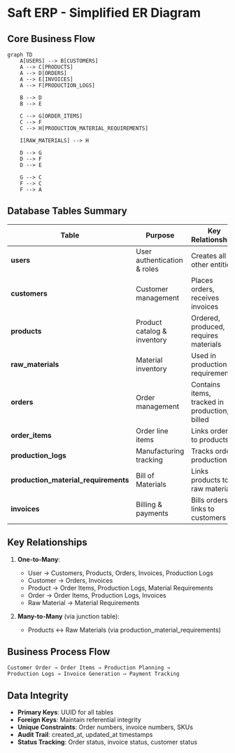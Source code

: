 # Saft ERP - Simplified ER Diagram

## Core Business Flow

```mermaid
graph TD
    A[USERS] --> B[CUSTOMERS]
    A --> C[PRODUCTS]
    A --> D[ORDERS]
    A --> E[INVOICES]
    A --> F[PRODUCTION_LOGS]
    
    B --> D
    B --> E
    
    C --> G[ORDER_ITEMS]
    C --> F
    C --> H[PRODUCTION_MATERIAL_REQUIREMENTS]
    
    I[RAW_MATERIALS] --> H
    
    D --> G
    D --> F
    D --> E
    
    G --> C
    F --> C
    F --> A
```

## Database Tables Summary

| Table | Purpose | Key Relationships |
|-------|---------|-------------------|
| **users** | User authentication & roles | Creates all other entities |
| **customers** | Customer management | Places orders, receives invoices |
| **products** | Product catalog & inventory | Ordered, produced, requires materials |
| **raw_materials** | Material inventory | Used in production requirements |
| **orders** | Order management | Contains items, tracked in production, billed |
| **order_items** | Order line items | Links orders to products |
| **production_logs** | Manufacturing tracking | Tracks order production |
| **production_material_requirements** | Bill of Materials | Links products to raw materials |
| **invoices** | Billing & payments | Bills orders, links to customers |

## Key Relationships

1. **One-to-Many**:
   - User → Customers, Products, Orders, Invoices, Production Logs
   - Customer → Orders, Invoices
   - Product → Order Items, Production Logs, Material Requirements
   - Order → Order Items, Production Logs, Invoices
   - Raw Material → Material Requirements

2. **Many-to-Many** (via junction table):
   - Products ↔ Raw Materials (via production_material_requirements)

## Business Process Flow

```
Customer Order → Order Items → Production Planning → 
Production Logs → Invoice Generation → Payment Tracking
```

## Data Integrity

- **Primary Keys**: UUID for all tables
- **Foreign Keys**: Maintain referential integrity
- **Unique Constraints**: Order numbers, invoice numbers, SKUs
- **Audit Trail**: created_at, updated_at timestamps
- **Status Tracking**: Order status, invoice status, customer status



